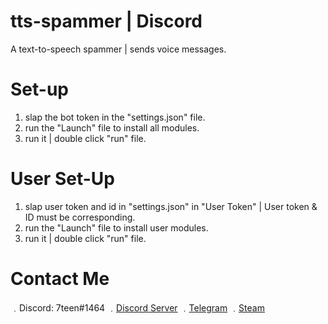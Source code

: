 # tts-spammer | Discord
A text-to-speech spammer | sends voice messages.

# Set-up
1. slap the bot token in the "settings.json" file.
2. run the "Launch" file to install all modules.
3. run it | double click "run" file.

# User Set-Up
1. slap user token and id in "settings.json" in "User Token" | User token & ID must be corresponding.
2. run the "Launch" file to install user modules.
3. run it | double click "run" file.

# Contact Me

﹒Discord: 7teen#1464
﹒[Discord Server](https://discord.gg/JH9h9uv)
﹒[Telegram](https://t.me/real7teen)
﹒[Steam](https://steamcommunity.com/id/seven777teen/)
